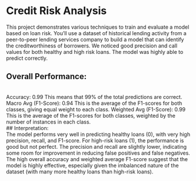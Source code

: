# Credit Risk Analysis
This project demonstrates various techniques to train and evaluate a model based on loan risk. You’ll use a dataset of historical lending activity from a peer-to-peer lending services company to build a model that can identify the creditworthiness of borrowers.
We noticed good precision and call values for both healthy and high risk loans. The model was highly able to predict correctly.
<br>
## Overall Performance:
<br>
Accuracy: 0.99
This means that 99% of the total predictions are correct.
Macro Avg (F1-Score): 0.94
This is the average of the F1-scores for both classes, giving equal weight to each class.
Weighted Avg (F1-Score): 0.99
This is the average of the F1-scores for both classes, weighted by the number of instances in each class.
<br>
## Interpretation:
<br>
The model performs very well in predicting healthy loans (0), with very high precision, recall, and F1-score.
For high-risk loans (1), the performance is good but not perfect. The precision and recall are slightly lower, indicating some room for improvement in reducing false positives and false negatives.
The high overall accuracy and weighted average F1-score suggest that the model is highly effective, especially given the imbalanced nature of the dataset (with many more healthy loans than high-risk loans).
